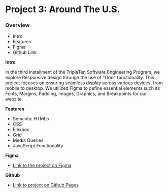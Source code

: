 # Project 3: Around The U.S.

### Overview  

* Intro 
* Features
* Figma  
* Github Link
 
  
**Intro**
  
In the third installment of the TripleTen Software Engineering Program, we explore Responsive design through the use of "Grid" functionality. This project focuses on ensuring seamless display across various devices, from mobile to desktop. We utilized Figma to define essential elements such as Fonts, Margins, Padding, Images, Graphics, and Breakpoints for our website.

**Features**
- Semantic HTML5
- CSS
- Flexbox
- Grid
- Media Queries
- JavaScript Functionality
 
**Figma**  
  
* [Link to the project on Figma](https://www.figma.com/file/JFPhASqvZ5pBjQV2ouUlim/Sprint-5_-Around-The-U.S.-_-desktop-%2B-mobile-(Copy)?type=design&node-id=0-1&mode=design&t=6xvYAjr48rK9pV3J-0#40;Copy&#41;?t=3hvVWRz9LUFsxyNn-6)  
  
**Github**

* [Link to project on Github Pages](https://jthutch98.github.io/se_project_aroundtheus/)
